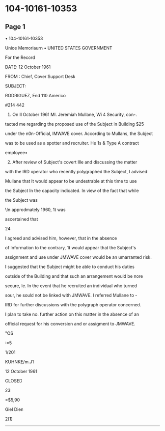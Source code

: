 # 104-10161-10353

## Page 1

• 104-10161-10353

Unice Memoriaurn • UNITED STATES GOVERNMENT

For the Record

DATE: 12 October 1961

FROM : Chief, Cover Support Desk

SUBJECT:

RODRIGUEZ, End 110 Americo

#214 442

1. On Il October 1961 MI. Jeremiah Mullane, Wi 4 Security, con-.

tacted me regarding the proposed use of the Subject in Building $25

under the n0n-Official, IMWAVE cover. According to Mullans, the Subject

was to be used as a spotter and recruiter. He 1s & Type A contract

employee•

2. After review of Subject's covert Ille and discussing the matter

with the IRD operator who recently polygraphed the Subject, I advised

Mullane that It would appear to be undestrable at this time to use

the Subject In the capacity indicated. In view of the fact that while

the Subject was

\In approdmately 1960, 1t was

ascertained that

24

I agreed and advised him, however, that in the absence

of Information to the contrary, 1t would appear that the Subject's

assignment and use under JMWAVE cover would be an umarranted risk.

I suggested that the Subject might be able to conduct his duties

outside of the Building and that such an arrangement would be nore

secure, le. In the event that he recruited an individual who turned

sour, he sould not be linked with JMWAVE. I referred Mullane to -

IRD for further discussions with the polygraph operator concerned.

I plan to take no. further action on this matter in the absence of an

official request for his conversion and or assigment to JMWAVE.

"OS

:=5

1/201

KUHNKE/m.J1

12 October 1961

CLOSED

23

=$5,90

Giel Dien

2(1)

---


